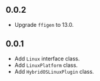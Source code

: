 ## 0.0.2

* Upgrade `ffigen` to 13.0.

## 0.0.1

* Add `Linux` interface class.
* Add `LinuxPlatform` class.
* Add `HybridOSLinuxPlugin` class.
